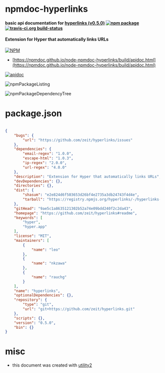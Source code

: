 # npmdoc-hyperlinks

#### basic api documentation for  [hyperlinks (v0.5.0)](https://github.com/zeit/hyperlinks#readme)  [![npm package](https://img.shields.io/npm/v/npmdoc-hyperlinks.svg?style=flat-square)](https://www.npmjs.org/package/npmdoc-hyperlinks) [![travis-ci.org build-status](https://api.travis-ci.org/npmdoc/node-npmdoc-hyperlinks.svg)](https://travis-ci.org/npmdoc/node-npmdoc-hyperlinks)

#### Extension for Hyper that automatically links URLs

[![NPM](https://nodei.co/npm/hyperlinks.png?downloads=true&downloadRank=true&stars=true)](https://www.npmjs.com/package/hyperlinks)

- [https://npmdoc.github.io/node-npmdoc-hyperlinks/build/apidoc.html](https://npmdoc.github.io/node-npmdoc-hyperlinks/build/apidoc.html)

[![apidoc](https://npmdoc.github.io/node-npmdoc-hyperlinks/build/screenCapture.buildCi.browser.%252Ftmp%252Fbuild%252Fapidoc.html.png)](https://npmdoc.github.io/node-npmdoc-hyperlinks/build/apidoc.html)

![npmPackageListing](https://npmdoc.github.io/node-npmdoc-hyperlinks/build/screenCapture.npmPackageListing.svg)

![npmPackageDependencyTree](https://npmdoc.github.io/node-npmdoc-hyperlinks/build/screenCapture.npmPackageDependencyTree.svg)



# package.json

```json

{
    "bugs": {
        "url": "https://github.com/zeit/hyperlinks/issues"
    },
    "dependencies": {
        "email-regex": "1.0.0",
        "escape-html": "1.0.3",
        "ip-regex": "2.0.0",
        "url-regex": "4.0.0"
    },
    "description": "Extension for Hyper that automatically links URLs",
    "devDependencies": {},
    "directories": {},
    "dist": {
        "shasum": "e2e824d6f503653d26bf4e2735a3db24743f4d4e",
        "tarball": "https://registry.npmjs.org/hyperlinks/-/hyperlinks-0.5.0.tgz"
    },
    "gitHead": "9ae5c1a8635121302b52a74e09bdd240f2c2da43",
    "homepage": "https://github.com/zeit/hyperlinks#readme",
    "keywords": [
        "hyper",
        "hyper.app"
    ],
    "license": "MIT",
    "maintainers": [
        {
            "name": "leo"
        },
        {
            "name": "nkzawa"
        },
        {
            "name": "rauchg"
        }
    ],
    "name": "hyperlinks",
    "optionalDependencies": {},
    "repository": {
        "type": "git",
        "url": "git+https://github.com/zeit/hyperlinks.git"
    },
    "scripts": {},
    "version": "0.5.0",
    "bin": {}
}
```



# misc
- this document was created with [utility2](https://github.com/kaizhu256/node-utility2)
